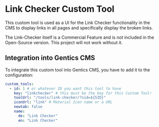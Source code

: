 # Link Checker Custom Tool

This custom tool is used as a UI for the Link Checker functionality in the CMS to display links in all pages and specifically display the broken links.

The Link-Checker itself is a Commercial Feature and is *not* included in the Open-Source version.
This project will not work without it.

## Integration into Gentics CMS

To integrate this custom tool into Gentics CMS, you have to add it to the configuration:

```yml
custom_tools:
  - id: 1 # or whatever ID you want this tool to have
    key: "linkchecker" # this must be the key for this Custom Tool!
    toolUrl: "/tools/link-checker/?sid=${SID}"
    iconUrl: "link" # Material Icon name or a URL
    newtab: false
    name:
      de: "Link Checker"
      en: "Link Checker"
```
